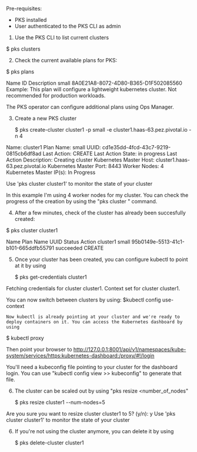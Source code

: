 Pre-requisites:

- PKS installed
- User authenticated to the PKS CLI as admin

 

1. Use the PKS CLI to list current clusters

  $ pks clusters

   <output without any existing clusters>

2. Check the current available plans for PKS:

  $ pks plans


Name   ID                                    Description
small  8A0E21A8-8072-4D80-B365-D1F502085560  Example: This plan will configure a lightweight kubernetes cluster. Not recommended for production workloads.


  The PKS operator can configure additional plans using Ops Manager.


3. Create a new PKS cluster

   $ pks create-cluster cluster1 -p small -e cluster1.haas-63.pez.pivotal.io -n 4

Name:                     cluster1
Plan Name:                small
UUID:                     cd1e35dd-4fcd-43c7-9219-0815cb6df8ad
Last Action:              CREATE
Last Action State:        in progress
Last Action Description:  Creating cluster
Kubernetes Master Host:   cluster1.haas-63.pez.pivotal.io
Kubernetes Master Port:   8443
Worker Nodes:             4
Kubernetes Master IP(s):  In Progress

Use 'pks cluster cluster1' to monitor the state of your cluster

  
   In this example I'm using 4 worker nodes for my cluster. You can check the progress of the creation by using the "pks cluster <name>" command.

4. After a few minutes, check of the cluster has already been succesfully created:


  $ pks cluster cluster1

Name      Plan Name  UUID                                  Status     Action
cluster1  small      95b0149e-5513-41c1-b101-665ddfb55791  succeeded  CREATE


5. Once your cluster has been created, you can configure kubectl to point at it by using

   $ pks get-credentials cluster1

Fetching credentials for cluster cluster1.
Context set for cluster cluster1.

You can now switch between clusters by using:
$kubectl config use-context <cluster-name>

    Now kubectl is already pointing at your cluster and we're ready to deploy containers on it. You can access the Kubernetes dashboard by using

   $ kubectl proxy

   Then point your browser to http://127.0.0.1:8001/api/v1/namespaces/kube-system/services/https:kubernetes-dashboard:/proxy/#!/login

   You'll need a kubeconfig file pointing to your cluster for the dashboard login. You can use "kubectl config view >> kubeconfig" to generate that file.


6. The cluster can be scaled out by using "pks resize <number_of_nodes"


   $ pks resize cluster1 --num-nodes=5

Are you sure you want to resize cluster cluster1 to 5? (y/n): y
Use 'pks cluster cluster1' to monitor the state of your cluster


6. If you're not using the cluster anymore, you can delete it by using 

   $ pks delete-cluster cluster1   
